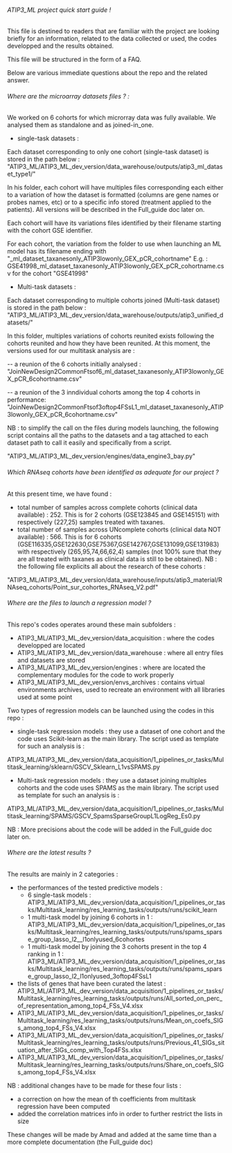 ###### ATIP3_ML project quick start guide !

This file is destined to readers that are familiar with the project are looking briefly for an information, related 
to the data collected or used, the codes developped and the results obtained.

This file will be structured in the form of a FAQ.

Below are various immediate questions about the repo and the related answer. 

###### Where are the microarray datasets files ? : 

We worked on 6 cohorts for which microrray data was fully available. We analysed them as standalone and as joined-in_one.

- single-task datasets : 

Each dataset corresponding to only one cohort (single-task dataset) is stored in the path below : 
"ATIP3_ML/ATIP3_ML_dev_version/data_warehouse/outputs/atip3_ml_dataset_type1/"

In his folder, each cohort will have multiples files corresponding each either to a variation of how the dataset is formatted 
(columns are gene names or probes names, etc) or to a specific info stored (treatment applied to the patients).
All versions will be described in the Full_guide doc later on.

Each cohort will have its variations files identified by their filename  starting with the cohort GSE identifier.

For each cohort, the variation from the folder to use when launching an ML model has its filename ending with 
"_ml_dataset_taxanesonly_ATIP3lowonly_GEX_pCR_cohortname"
E.g. : GSE41998_ml_dataset_taxanesonly_ATIP3lowonly_GEX_pCR_cohortname.csv for the cohort "GSE41998"

- Multi-task datasets : 

Each dataset corresponding to multiple cohorts joined (Multi-task dataset) is stored in the path below :
"ATIP3_ML/ATIP3_ML_dev_version/data_warehouse/outputs/atip3_unified_datasets/"

In this folder, multiples variations of cohorts reunited exists following the cohorts reunited and how they have been reunited.
At this moment, the versions used for our multitask analysis are : 

-- a reunion of the 6 cohorts initially analysed : "JoinNewDesign2CommonFtsof6_ml_dataset_taxanesonly_ATIP3lowonly_GEX_pCR_6cohortname.csv"

-- a reunion of the 3 inndividual cohorts among the top 4 cohorts in performance: "JoinNewDesign2CommonFtsof3oftop4FSsL1_ml_dataset_taxanesonly_ATIP3lowonly_GEX_pCR_6cohortname.csv"

NB : to simplify the call on the files during models launching, the following script contains all the paths to the datasets
and a tag attached to each dataset path to call it easily and specifically from a script.

"ATIP3_ML/ATIP3_ML_dev_version/engines/data_engine3_bay.py"

###### Which RNAseq cohorts have been identified as adequate for our project ?
At this present time, we have found : 
- total number of samples across complete cohorts (clinical data available) : 252.
This is for 2 cohorts (GSE123845 and GSE145151) with respectively (227,25) samples treated with taxanes.
- total number of samples across UNcomplete cohorts (clinical data NOT available) : 566.
This is for 6 cohorts (GSE116335,GSE122630,GSE75367,GSE142767,GSE131099,GSE131983) with respectively (265,95,74,66,62,4) samples
(not 100% sure that they are all treated with taxanes as clinical data is still to be obtained). 
NB : the following file explicits all about the research of these cohorts :

"ATIP3_ML/ATIP3_ML_dev_version/data_warehouse/inputs/atip3_material/RNAseq_cohorts/Point_sur_cohortes_RNAseq_V2.pdf"

###### Where are the files to launch a regression model ?
This repo's codes operates around these main subfolders : 
- ATIP3_ML/ATIP3_ML_dev_version/data_acquisition : where the codes developped are located
- ATIP3_ML/ATIP3_ML_dev_version/data_warehouse : where all entry files and datasets are stored
- ATIP3_ML/ATIP3_ML_dev_version/engines : where are located the complementary modules for the code to work properly
- ATIP3_ML/ATIP3_ML_dev_version/envs_archives : contains virtual environments archives, used to recreate an environment 
with all libraries used at some point

Two types of regression models can be launched using the codes in this repo : 
- single-task regression models : they use a dataset of one cohort and the code uses Scikit-learn as the main library. 
The script used as template for such an analysis is : 

ATIP3_ML/ATIP3_ML_dev_version/data_acquisition/1_pipelines_or_tasks/Multitask_learning/sklearn/GSCV_Sklearn_L1vsSPAMS.py

- Multi-task regression models : they use a dataset joining multiples cohorts and the code uses SPAMS as the main library. 
The script used as template for such an analysis is :

ATIP3_ML/ATIP3_ML_dev_version/data_acquisition/1_pipelines_or_tasks/Multitask_learning/SPAMS/GSCV_SpamsSparseGroupL1LogReg_Es0.py

NB : More precisions about the code will be added in the Full_guide doc later on.
###### Where are the latest results ?

The results are mainly in 2 categories : 
- the performances of the tested predictive models : 
  - 6 single-task models : 
  ATIP3_ML/ATIP3_ML_dev_version/data_acquisition/1_pipelines_or_tasks/Multitask_learning/res_learning_tasks/outputs/runs/scikit_learn
  - 1 multi-task model by joining 6 cohorts in 1 : 
  ATIP3_ML/ATIP3_ML_dev_version/data_acquisition/1_pipelines_or_tasks/Multitask_learning/res_learning_tasks/outputs/runs/spams_sparse_group_lasso_l2__l1onlyused_6cohortes
  - 1 multi-task model by joining the 3 cohorts present in the top 4 ranking in 1 : 
  ATIP3_ML/ATIP3_ML_dev_version/data_acquisition/1_pipelines_or_tasks/Multitask_learning/res_learning_tasks/outputs/runs/spams_sparse_group_lasso_l2_l1onlyused_3oftop4FSsL1
- the lists of genes that have been curated the latest : 
ATIP3_ML/ATIP3_ML_dev_version/data_acquisition/1_pipelines_or_tasks/Multitask_learning/res_learning_tasks/outputs/runs/All_sorted_on_perc_of_representation_among_top4_FSs_V4.xlsx
- ATIP3_ML/ATIP3_ML_dev_version/data_acquisition/1_pipelines_or_tasks/Multitask_learning/res_learning_tasks/outputs/runs/Mean_on_coefs_SIGs_among_top4_FSs_V4.xlsx
- ATIP3_ML/ATIP3_ML_dev_version/data_acquisition/1_pipelines_or_tasks/Multitask_learning/res_learning_tasks/outputs/runs/Previous_41_SIGs_situation_after_SIGs_comp_with_Top4FSs.xlsx
- ATIP3_ML/ATIP3_ML_dev_version/data_acquisition/1_pipelines_or_tasks/Multitask_learning/res_learning_tasks/outputs/runs/Share_on_coefs_SIGs_among_top4_FSs_V4.xlsx

NB : additional changes have to be made for these four lists :
- a correction on how the mean of th coefficients from multitask regression have been computed
- added the correlation matrices info in order to further restrict the lists in size

These changes will be made by Amad and added at the same time than a more complete documentation (the Full_guide doc)
